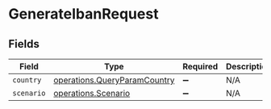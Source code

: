 # GenerateIbanRequest


## Fields

| Field                                                                               | Type                                                                                | Required                                                                            | Description                                                                         |
| ----------------------------------------------------------------------------------- | ----------------------------------------------------------------------------------- | ----------------------------------------------------------------------------------- | ----------------------------------------------------------------------------------- |
| `country`                                                                           | [operations.QueryParamCountry](../../../sdk/models/operations/queryparamcountry.md) | :heavy_minus_sign:                                                                  | N/A                                                                                 |
| `scenario`                                                                          | [operations.Scenario](../../../sdk/models/operations/scenario.md)                   | :heavy_minus_sign:                                                                  | N/A                                                                                 |